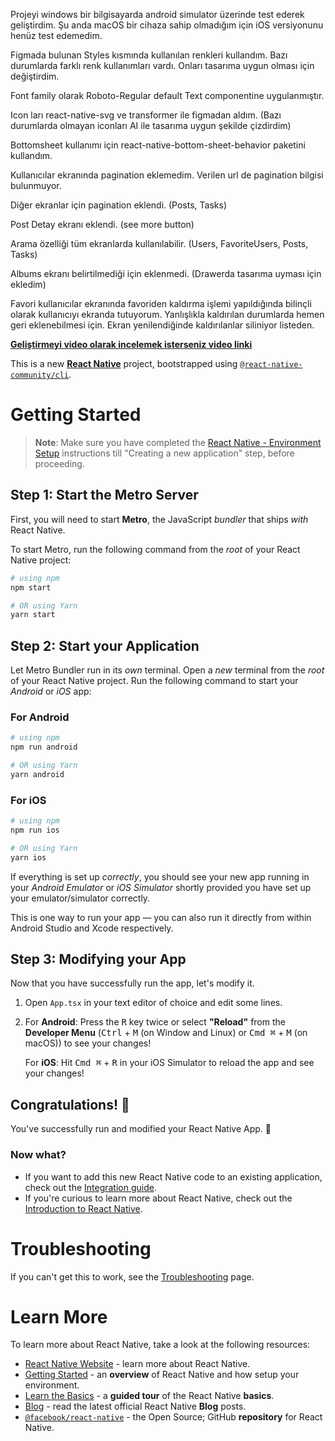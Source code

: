 Projeyi windows bir bilgisayarda android simulator üzerinde test ederek geliştirdim. Şu anda macOS bir cihaza sahip olmadığım için iOS versiyonunu henüz test edemedim.

Figmada bulunan Styles kısmında kullanılan renkleri kullandım. Bazı durumlarda farklı renk kullanımları vardı. Onları tasarıma uygun olması için değiştirdim.

Font family olarak Roboto-Regular default Text componentine uygulanmıştır.

Icon ları react-native-svg ve transformer ile figmadan aldım. (Bazı durumlarda olmayan iconları AI ile tasarıma uygun şekilde çizdirdim)

Bottomsheet kullanımı için react-native-bottom-sheet-behavior paketini kullandım.

Kullanıcılar ekranında pagination eklemedim. Verilen url de pagination bilgisi bulunmuyor.

Diğer ekranlar için pagination eklendi. (Posts, Tasks)

Post Detay ekranı eklendi. (see more button)

Arama özelliği tüm ekranlarda kullanılabilir. (Users, FavoriteUsers, Posts, Tasks)

Albums ekranı belirtilmediği için eklenmedi. (Drawerda tasarıma uyması için ekledim)

Favori kullanıcılar ekranında favoriden kaldırma işlemi yapıldığında bilinçli olarak kullanıcıyı ekranda tutuyorum. Yanlışlıkla kaldırılan durumlarda hemen geri eklenebilmesi için. Ekran yenilendiğinde kaldırılanlar siliniyor listeden.

[**Geliştirmeyi video olarak incelemek isterseniz video linki**](https://youtu.be/z8j-0pca-NQ)

This is a new [**React Native**](https://reactnative.dev) project, bootstrapped using [`@react-native-community/cli`](https://github.com/react-native-community/cli).

# Getting Started

>**Note**: Make sure you have completed the [React Native - Environment Setup](https://reactnative.dev/docs/environment-setup) instructions till "Creating a new application" step, before proceeding.

## Step 1: Start the Metro Server

First, you will need to start **Metro**, the JavaScript _bundler_ that ships _with_ React Native.

To start Metro, run the following command from the _root_ of your React Native project:

```bash
# using npm
npm start

# OR using Yarn
yarn start
```

## Step 2: Start your Application

Let Metro Bundler run in its _own_ terminal. Open a _new_ terminal from the _root_ of your React Native project. Run the following command to start your _Android_ or _iOS_ app:

### For Android

```bash
# using npm
npm run android

# OR using Yarn
yarn android
```

### For iOS

```bash
# using npm
npm run ios

# OR using Yarn
yarn ios
```

If everything is set up _correctly_, you should see your new app running in your _Android Emulator_ or _iOS Simulator_ shortly provided you have set up your emulator/simulator correctly.

This is one way to run your app — you can also run it directly from within Android Studio and Xcode respectively.

## Step 3: Modifying your App

Now that you have successfully run the app, let's modify it.

1. Open `App.tsx` in your text editor of choice and edit some lines.
2. For **Android**: Press the <kbd>R</kbd> key twice or select **"Reload"** from the **Developer Menu** (<kbd>Ctrl</kbd> + <kbd>M</kbd> (on Window and Linux) or <kbd>Cmd ⌘</kbd> + <kbd>M</kbd> (on macOS)) to see your changes!

   For **iOS**: Hit <kbd>Cmd ⌘</kbd> + <kbd>R</kbd> in your iOS Simulator to reload the app and see your changes!

## Congratulations! :tada:

You've successfully run and modified your React Native App. :partying_face:

### Now what?

- If you want to add this new React Native code to an existing application, check out the [Integration guide](https://reactnative.dev/docs/integration-with-existing-apps).
- If you're curious to learn more about React Native, check out the [Introduction to React Native](https://reactnative.dev/docs/getting-started).

# Troubleshooting

If you can't get this to work, see the [Troubleshooting](https://reactnative.dev/docs/troubleshooting) page.

# Learn More

To learn more about React Native, take a look at the following resources:

- [React Native Website](https://reactnative.dev) - learn more about React Native.
- [Getting Started](https://reactnative.dev/docs/environment-setup) - an **overview** of React Native and how setup your environment.
- [Learn the Basics](https://reactnative.dev/docs/getting-started) - a **guided tour** of the React Native **basics**.
- [Blog](https://reactnative.dev/blog) - read the latest official React Native **Blog** posts.
- [`@facebook/react-native`](https://github.com/facebook/react-native) - the Open Source; GitHub **repository** for React Native.
